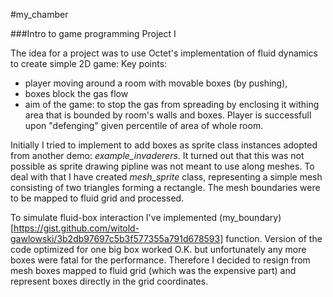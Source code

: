 #my_chamber

###Intro to game programming Project I

The idea for a project was to use Octet's implementation of fluid dynamics to create simple 2D game:
Key points:
  * player moving around a room with movable boxes (by pushing), 
  * boxes block the gas flow
  * aim of the game: to stop the gas from spreading by enclosing it withing area that is bounded by room's walls and boxes. Player is successfull upon "defenging" given percentile of area of whole room. 

Initially I tried to implement to add boxes as sprite class instances adopted from another demo: *example_invaderers*. It turned out that this was not possible as sprite drawing pipline was not meant to use along meshes. To deal with that I have created *mesh_sprite* class, representing a simple mesh consisting of two triangles forming a rectangle. The mesh boundaries were to be mapped to fluid grid and processed.

To simulate fluid-box interaction I've implemented (my_boundary)[https://gist.github.com/witold-gawlowski/3b2db97697c5b3f577355a791d678593] function. Version of the code optimized for one big box worked O.K. but unfortunately any more boxes were fatal for the performance.
Therefore I decided to resign from mesh boxes mapped to fluid grid (which was the expensive part) and represent boxes directly in the grid coordinates.
